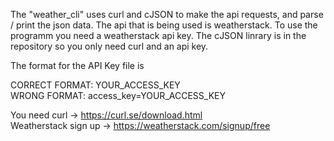 The "weather_cli" uses curl and cJSON to make the api requests, and parse / print the json data. 
The api that is being used is weatherstack. To use the programm you need a weatherstack api key.
The cJSON linrary is in the repository so you only need curl and an api key.  

The format for the API Key file is   

CORRECT FORMAT: YOUR_ACCESS_KEY  
WRONG FORMAT: access_key=YOUR_ACCESS_KEY  

You need curl -> https://curl.se/download.html  
Weatherstack sign up -> https://weatherstack.com/signup/free
